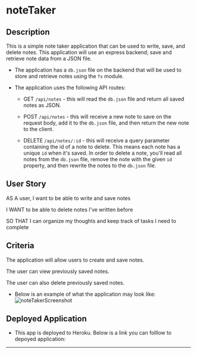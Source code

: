 # noteTaker

## Description

This is a simple note taker application that can be used to write, save, and delete notes. This application will use an express backend; save and retrieve note data from a JSON file.


* The application has a `db.json` file on the backend that will be used to store and retrieve notes using the `fs` module.

* The application uses the following API routes:

  * GET `/api/notes` - this will read the `db.json` file and return all saved notes as JSON.

  * POST `/api/notes` - this will receive a new note to save on the request body, add it to the `db.json` file, and then return the new note to the client.

  * DELETE `/api/notes/:id` - this will receive a query parameter containing the id of a note to delete. This means each note has a unique `id` when it's saved. 
     In order to delete a note, you'll read all notes from the `db.json` file, remove the note with the given `id` property, and then rewrite the notes to the `db.json` file.

## User Story

AS A user, I want to be able to write and save notes

I WANT to be able to delete notes I've written before

SO THAT I can organize my thoughts and keep track of tasks I need to complete

## Criteria

The application will allow users to create and save notes.

The user can view previously saved notes.

The user can also delete previously saved notes.

* Below is an example of what the application may look like:
![noteTakerScreenshot](/Images/.png?raw=true)

## Deployed Application 
* This app is deployed to Heroku. Below is a link you can folllow to depoyed application:

- - -